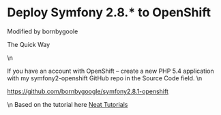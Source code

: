 Deploy Symfony 2.8.* to OpenShift
=======

Modified by bornbygoole

The Quick Way

\n

If you have an account with OpenShift – create a new PHP 5.4 application with my symfony2-openshift GitHub repo in the Source Code field.
\n

https://github.com/bornbygoogle/symfony2.8.1-openshift

\n 
Based on the tutorial here [Neat Tutorials](http://blog.neattutorials.com/deploy-symfony2-on-openshift/)
